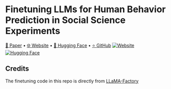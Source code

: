 # Finetuning LLMs for Human Behavior Prediction in Social Science Experiments

[📄 Paper](https://github.com/your-username/your-repo) • [🌐 Website](https://github.com/your-username/your-repo) • [🤗 Hugging Face](https://github.com/your-username/your-repo) • [⭐ GitHub](https://github.com/your-username/your-repo)
[![Website](https://img.shields.io/badge/Website-Link-green?style=for-the-badge)](https://github.com/your-username/your-repo)
[![Hugging Face](https://img.shields.io/badge/>%20Hugging%20Face-Models-yellow?style=for-the-badge)](https://github.com/your-username/your-repo)


## Credits
The finetuning code in this repo is directly from [LLaMA-Factory](https://github.com/hiyouga/LLaMA-Factory)